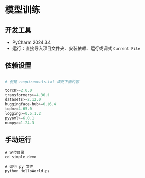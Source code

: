 # 模型训练

## 开发工具
- PyCharm 2024.3.4
- 运行：直接导入项目文件夹、安装依赖、运行或调式 `Current File`

## 依赖设置
```python

# 创建 requirements.txt 填充下面内容

torch>=2.0.0
transformers>=4.30.0
datasets>=2.12.0
huggingface-hub>=0.16.4
tqdm>=4.65.0
logging>=0.5.1.2
pyyaml>=6.0.1
numpy>=1.24.3

```

## 手动运行
```shell
# 定位目录
cd simple_demo

# 运行 py 文件
python HelloWorld.py
```
